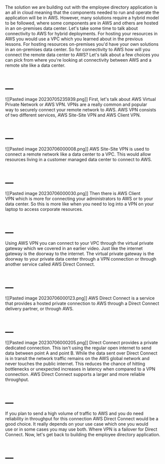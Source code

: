 The solution we are building out with the employee directory application is an all in cloud meaning that the components needed to run and operate the application will be in AWS. However, many solutions require a hybrid model to be followed, where some components are in AWS and others are hosted in an on-premises data center. Let's take some time to talk about connectivity to AWS for hybrid deployments. For hosting your resources in AWS you would use a VPC which you learned about in the previous lessons. For hosting resources on-premises you'd have your own solutions in an on-premises data center. So for connectivity to AWS how will you connect the remote data center to AWS? Let's talk about a few choices you can pick from where you're looking at connectivity between AWS and a remote site like a data center.
# __
![[Pasted image 20230705235939.png]]
First, let's talk about AWS Virtual Private Network or AWS VPN. VPNs are a really common and popular way to securely connect your remote network to AWS. AWS VPN consists of two different services, AWS Site-Site VPN and AWS Client VPN. 
# __
![[Pasted image 20230706000008.png]]
AWS Site-Site VPN is used to connect a remote network like a data center to a VPC. This would allow resources living in a customer managed data center to connect to AWS. 
# __
![[Pasted image 20230706000030.png]]
Then there is AWS Client VPN which is more for connecting your administrators to AWS or to your data center. So this is more like when you need to log into a VPN on your laptop to access corporate resources. 
# __
Using AWS VPN you can connect to your VPC through the virtual private gateway which we covered in an earlier video. Just like the internet gateway is the doorway to the internet. The virtual private gateway is the doorway to your private data center through a VPN connection or through another service called AWS Direct Connect. 
# __
![[Pasted image 20230706000123.png]]
AWS Direct Connect is a service that provides a hosted private connection to AWS through a Direct Connect delivery partner, or through AWS. 
# __
![[Pasted image 20230706000205.png]]
Direct Connect provides a private dedicated connection. This isn't using the regular open internet to send data between point A and point B. While the data sent over Direct Connect is in transit the network traffic remains on the AWS global network and never touches the public internet. This reduces the chance of hitting bottlenecks or unexpected increases in latency when compared to a VPN connection. AWS Direct Connect supports a larger and more reliable throughput. 
# __
If you plan to send a high volume of traffic to AWS and you do need reliability in throughput for this connection AWS Direct Connect would be a good choice. It really depends on your use case which one you would use or in some cases you may use both. Where VPN is a failover for Direct Connect. Now, let's get back to building the employee directory application.
# __